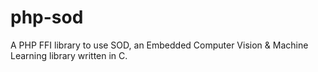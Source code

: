 # php-sod
A PHP FFI library to use SOD, an Embedded Computer Vision &amp; Machine Learning library written in C.
